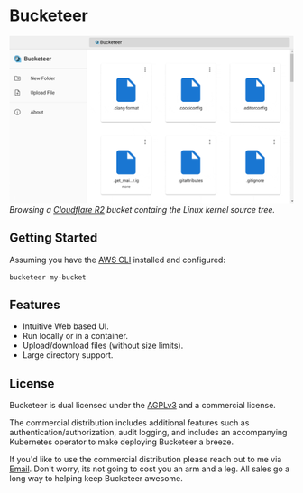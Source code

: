 # Bucketeer

![demo](./assets/demo.gif)
*Browsing a [Cloudflare R2](https://www.cloudflare.com/developer-platform/r2/) bucket containg the Linux kernel source tree.*

## Getting Started

Assuming you have the [AWS CLI](https://aws.amazon.com/cli/) installed and configured:

```shell
bucketeer my-bucket
```

## Features

* Intuitive Web based UI.
* Run locally or in a container.
* Upload/download files (without size limits).
* Large directory support.

## License

Bucketeer is dual licensed under the [AGPLv3](./LICENSE) and a commercial license.

The commercial distribution includes additional features such as authentication/authorization, audit logging, and includes an accompanying Kubernetes operator to make deploying Bucketeer a breeze.

If you'd like to use the commercial distribution please reach out to me via [Email](mailto:damian@pecke.tt). Don't worry, its not going to cost you an arm and a leg. All sales go a long way to helping keep Bucketeer awesome.